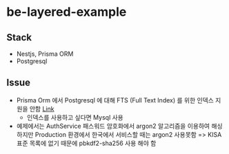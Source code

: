 # be-layered-example

## Stack

- Nestjs, Prisma ORM
- Postgresql

## Issue

- Prisma Orm 에서 Postgresql 에 대해 FTS (Full Text Index) 를 위한 인덱스 지원을 안함 [Link](https://www.prisma.io/docs/orm/prisma-client/queries/full-text-search#postgresql-1)
  - 인덱스를 사용하고 싶다면 Mysql 사용
- 예제에서는 AuthService 패스워드 암호화에서 argon2 알고리즘을 이용하여 해싱하지만 Production 환경에서 한국에서 서비스할 때는 argon2 사용못함 => KISA 표준 목록에 없기 때문에 pbkdf2-sha256 사용 해야 함
